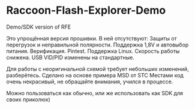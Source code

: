 # Raccoon-Flash-Explorer-Demo
Demo/SDK version of RFE

Это упрощённая версия прошивки.
В ней отсутствуют:
  Защиты от перегрузок и неправильной полярности.
  Поддержка 1,8V и автовыбор питания.
  Верификация.
  Pintest.
  Поддержка Linux.
  Скорость работы снижена.
  USB VID/PID изменены на стандартные.

Для работы с неоригинальной схемой требует небольших изменений, разберётесь.
Сделано на основе примера MSD от STC
Местами код очень некрасивый, не обращайте внимания, учился в процессе.

Можно пользоваться как обычно, или же использовать как SDK для своих приколюх)
